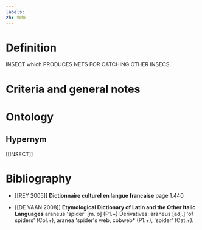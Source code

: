 ```yaml
---
labels: 
zh: 蜘蛛
---
```


# Definition
INSECT which PRODUCES NETS FOR CATCHING OTHER INSECS.
# Criteria and general notes
# Ontology

## Hypernym
[[INSECT]]
# Bibliography
- [[REY 2005]]
**Dictionnaire culturel en langue francaise** page 1.440

- [[DE VAAN 2008]]
**Etymological Dictionary of Latin and the Other Italic Languages** 
araneus 'spider' [m. o] (P1.+)
Derivatives: araneus [adj.] 'of spiders' (Col.+), aranea 'spider's web, cobweb*
(P1.+), 'spider' (Cat.+).